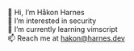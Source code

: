 👋 Hi, I’m Håkon Harnes <br />
👀 I’m interested in security <br />
🌱 I’m currently learning vimscript<br />
📫 Reach me at hakon@harnes.dev <br />
